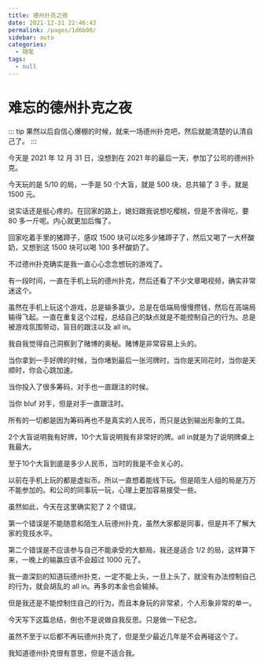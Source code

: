 ```yaml
---
title: 德州扑克之夜
date: 2021-12-31 22:46:43
permalink: /pages/1d6b00/
sidebar: auto
categories: 
  - 随笔
tags: 
  - null
---
```

# 难忘的德州扑克之夜

::: tip
果然以后自信心爆棚的时候，就来一场德州扑克吧，然后就能清楚的认清自己了。
:::

今天是 2021 年 12 月 31 日，没想到在 2021 年的最后一天，参加了公司的德州扑克。

今天玩的是 5/10 的局，一手是 50 个大盲，就是 500 块，总共输了 3 手，就是 1500 元。

说实话还是挺心疼的。在回家的路上，媳妇跟我说想吃樱桃，但是不舍得吃，要 80 多一斤呢。内心就更加后悔了。

回家吃着手里的猪蹄子，感叹 1500 块可以吃多少猪蹄子了，然后又喝了一大杯酸奶，又想到这 1500 块可以喝 100 多杯酸奶了。

不过德州扑克确实是我一直心心念念想玩的游戏了。

有一段时间，一直在手机上玩的德州扑克，然后还看了不少文章喝视频，确实非常迷这个。

虽然在手机上玩这个游戏，总是输多赢少。总是在低端局慢慢攒钱，然后在高端局输得飞起。一直在重复这个过程，总结自己的缺点就是不能控制自己的行为。总是被游戏氛围带动，盲目的跟注以及 all in。

我自我觉得自己洞察到了赌博的奥秘。赌博是非常容易上头的。

当你拿到一手好牌的时候，当你堵到最后一张河牌时，当你是天同花时，当你是天顺时，你会心跳加速。

当你投入了很多筹码，对手也一直跟注的时候。

当你 bluf 对手，但是对手一直跟注时。

所有的一切都是因为筹码再也不是真实的人民币，而只是达到输出形象的工具。

2个大盲说明我有好牌，10个大盲说明我有非常好的牌。all in就是为了说明牌桌上我最大。

至于10个大盲到底是多少人民币，当时的我是不会关心的。

以前在手机上玩的都是虚拟币。所以一直想着能线下玩。但是陌生人组的局是万万不能参加的。和公司的同事玩一玩，心理上更加容易接受一些。

虽然如此，今天在这里确实犯了 2 个错误。

第一个错误是不能随意和陌生人玩德州扑克，虽然大家都是同事，但是并不了解大家的竞技水平。

第二个错误是不应该参与自己不能承受的大额局，我还是适合 1/2 的局，这样算下来，一晚上的输赢应该不会超过 1000 元了。

我一直深刻的知道玩德州扑克，一定不能上头，一旦上头了，就没有办法控制自己的行为，就会胡乱的 all in。再多的本金也会输掉。

但是我还是不能控制住自己的行为，而且本身玩的非常紧，个人形象非常的单一。

今天写下这篇总结，倒也不是说做自我反思。只是做一下纪念。

虽然不至于以后都不再玩德州扑克了，但是至少最近几年是不会再碰这个了。

我知道德州扑克很有意思，但是不适合我。
